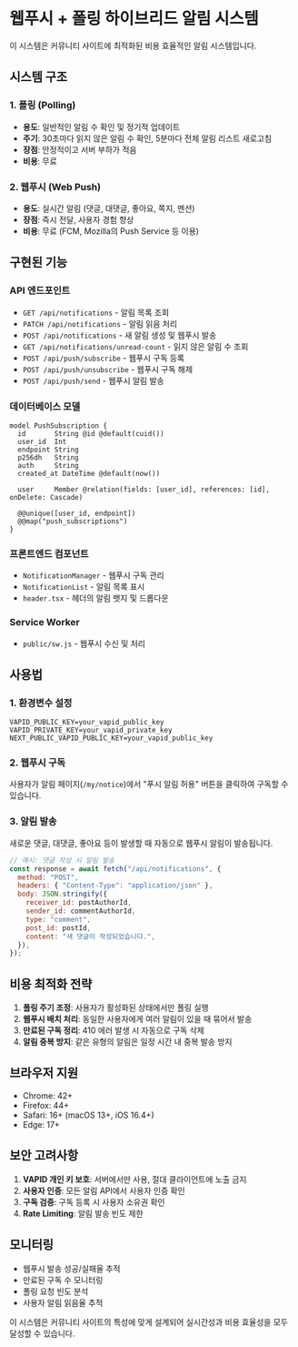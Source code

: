 # 웹푸시 + 폴링 하이브리드 알림 시스템

이 시스템은 커뮤니티 사이트에 최적화된 비용 효율적인 알림 시스템입니다.

## 시스템 구조

### 1. 폴링 (Polling)

- **용도**: 일반적인 알림 수 확인 및 정기적 업데이트
- **주기**: 30초마다 읽지 않은 알림 수 확인, 5분마다 전체 알림 리스트 새로고침
- **장점**: 안정적이고 서버 부하가 적음
- **비용**: 무료

### 2. 웹푸시 (Web Push)

- **용도**: 실시간 알림 (댓글, 대댓글, 좋아요, 쪽지, 멘션)
- **장점**: 즉시 전달, 사용자 경험 향상
- **비용**: 무료 (FCM, Mozilla의 Push Service 등 이용)

## 구현된 기능

### API 엔드포인트

- `GET /api/notifications` - 알림 목록 조회
- `PATCH /api/notifications` - 알림 읽음 처리
- `POST /api/notifications` - 새 알림 생성 및 웹푸시 발송
- `GET /api/notifications/unread-count` - 읽지 않은 알림 수 조회
- `POST /api/push/subscribe` - 웹푸시 구독 등록
- `POST /api/push/unsubscribe` - 웹푸시 구독 해제
- `POST /api/push/send` - 웹푸시 알림 발송

### 데이터베이스 모델

```prisma
model PushSubscription {
  id       String @id @default(cuid())
  user_id  Int
  endpoint String
  p256dh   String
  auth     String
  created_at DateTime @default(now())

  user     Member @relation(fields: [user_id], references: [id], onDelete: Cascade)

  @@unique([user_id, endpoint])
  @@map("push_subscriptions")
}
```

### 프론트엔드 컴포넌트

- `NotificationManager` - 웹푸시 구독 관리
- `NotificationList` - 알림 목록 표시
- `header.tsx` - 헤더의 알림 뱃지 및 드롭다운

### Service Worker

- `public/sw.js` - 웹푸시 수신 및 처리

## 사용법

### 1. 환경변수 설정

```env
VAPID_PUBLIC_KEY=your_vapid_public_key
VAPID_PRIVATE_KEY=your_vapid_private_key
NEXT_PUBLIC_VAPID_PUBLIC_KEY=your_vapid_public_key
```

### 2. 웹푸시 구독

사용자가 알림 페이지(`/my/notice`)에서 "푸시 알림 허용" 버튼을 클릭하여 구독할 수 있습니다.

### 3. 알림 발송

새로운 댓글, 대댓글, 좋아요 등이 발생할 때 자동으로 웹푸시 알림이 발송됩니다.

```javascript
// 예시: 댓글 작성 시 알림 발송
const response = await fetch("/api/notifications", {
  method: "POST",
  headers: { "Content-Type": "application/json" },
  body: JSON.stringify({
    receiver_id: postAuthorId,
    sender_id: commentAuthorId,
    type: "comment",
    post_id: postId,
    content: "새 댓글이 작성되었습니다.",
  }),
});
```

## 비용 최적화 전략

1. **폴링 주기 조정**: 사용자가 활성화된 상태에서만 폴링 실행
2. **웹푸시 배치 처리**: 동일한 사용자에게 여러 알림이 있을 때 묶어서 발송
3. **만료된 구독 정리**: 410 에러 발생 시 자동으로 구독 삭제
4. **알림 중복 방지**: 같은 유형의 알림은 일정 시간 내 중복 발송 방지

## 브라우저 지원

- Chrome: 42+
- Firefox: 44+
- Safari: 16+ (macOS 13+, iOS 16.4+)
- Edge: 17+

## 보안 고려사항

1. **VAPID 개인 키 보호**: 서버에서만 사용, 절대 클라이언트에 노출 금지
2. **사용자 인증**: 모든 알림 API에서 사용자 인증 확인
3. **구독 검증**: 구독 등록 시 사용자 소유권 확인
4. **Rate Limiting**: 알림 발송 빈도 제한

## 모니터링

- 웹푸시 발송 성공/실패율 추적
- 만료된 구독 수 모니터링
- 폴링 요청 빈도 분석
- 사용자 알림 읽음율 추적

이 시스템은 커뮤니티 사이트의 특성에 맞게 설계되어 실시간성과 비용 효율성을 모두 달성할 수 있습니다.
